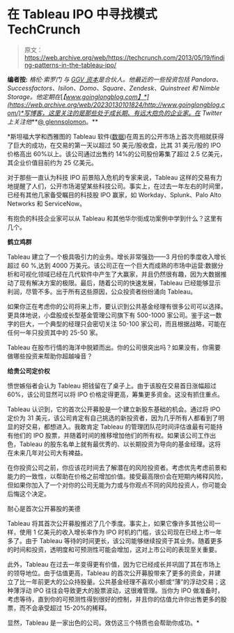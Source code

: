 # 在 Tableau IPO 中寻找模式 TechCrunch

> 原文：<https://web.archive.org/web/https://techcrunch.com/2013/05/19/finding-patterns-in-the-tableau-ipo/>

**编者按:** *格伦·索罗门* *与 [GGV 资本](https://web.archive.org/web/20230130101824/http://www.ggvc.com/)是合伙人。他最近的一些投资包括 Pandora、Successfactors、Isilon、Domo、Square、Zendesk、Quinstreet 和 Nimble Storage。他定期在*[*【www.goinglongblog.com】*](https://web.archive.org/web/20230130101824/http://www.goinglongblog.com/)*写博客，这里关注的是那些处于成长期、有远大抱负的企业家。在 Twitter 上关注他***[@ glennsolomon](https://web.archive.org/web/20230130101824/https://twitter.com/glennsolomon)。**

 *斯坦福大学和西雅图的 Tableau 软件([数据](https://web.archive.org/web/20230130101824/https://www.google.com/finance?q=NYSE%3ADATA&ei=BIOYUaCGMuG1iALX2wE))在周五的公开市场上首次亮相就获得了巨大的成功，在交易的第一天以超过 50 美元/股收盘，比其 31 美元/股的 IPO 价格高出 60%以上。该公司通过出售约 14%的公司股份筹集了超过 2.5 亿美元，其企业价值目前约为 25 亿美元。

对于那些一直认为科技 IPO 前景陷入危机的专家来说，Tableau 这样的交易有力地提醒了人们，公开市场渴望某些科技公司。事实上，在过去一年左右的时间里，已经有其他几家备受瞩目的科技股 IPO 赢家，如 Workday、Splunk、Palo Alto Networks 和 ServiceNow。

有抱负的科技企业家可以从 Tableau 和其他华尔街成功案例中学到什么？这里有几个。

**鹤立鸡群**

Tableau 建立了一个极具吸引力的业务。增长非常强劲——3 月份的季度收入增长超过 60 %,达到 4000 万美元。该公司正在一个巨大而成熟的市场中运营:数据分析和可视化领域已经在几代软件中产生了大赢家，并且仍然很有趣，因为大数据推动了现有解决方案的极限。最后，随着公司的快速发展，Tableau 已经能够显示利润，尽管不多。出于所有这些原因，公众投资者纷纷涌向 Tableau。

如果你正在考虑你的公司将来上市，要认识到公共基金经理有很多公司可以选择。更具体地说，小盘股成长型基金管理公司旗下有 500-1000 家公司。鉴于这一数字的巨大，一个典型的经理只会密切关注 50-100 家公司，而且根据战略，可能在任何一年只投资其中的 25-50 家。

Tableau 在股市行情的海洋中脱颖而出。你的公司很突出吗？如果没有，你需要做哪些投资来帮助你超越噪音？

**给贵公司定价权**

愤世嫉俗者会认为 Tableau 把钱留在了桌子上。由于该股在交易首日涨幅超过 60%，该公司显然可以将 IPO 价格定得更高，筹集更多资金。这没有抓住重点。

Tableau 认识到，它的首次公开募股是一个建立新股东基础的机会。通过将 IPO 定价为 31 美元，该公司肯定有自己挑选的新投资者，因为几乎所有人都看到了明显的好交易，都想进入。我敢肯定 Tableau 的管理团队花时间评估谁最有可能持有他们的 IPO 股票，并随着时间的推移增加他们的所有权。如果该公司工作出色，Tableau 的股东名单上就有最优秀的、以长期投资为导向的基金经理。这将在未来几年对公司大有裨益。

在你投资公司之前，你应该花时间去了解潜在的风险投资者。考虑优先考虑前景和能力的一致性，以帮助在价格之前增加价值。接受最高限价会在短期内稀释风险，但如果你加入了一个对你的公司无能为力或与你观点不同的风险投资人，你可能会后悔这个决定。

耐心是首次公开募股的美德

Tableau 将其首次公开募股推迟了几个季度。事实上，如果它像许多其他公司一样，使用 1 亿美元的收入增长率作为 IPO 时机的门槛，该公司现在已经上市一年多了。由于 Tableau 等待的时间更长，该公司能够继续投资于其业务。随着更多的时间和投资，透明度和可预测性可能会增加，这对上市公司的表现至关重要。

此外，Tableau 在过去一年变得更有价值，因为它已经成长并巩固了其在市场上的领导地位。由于估值更高，Tableau 的首次公开募股带来了更多的资金，并建立了比一年前更大的公众持股量。公共基金经理不喜欢小额或“薄”的浮动交易；这种薄浮动 IPO 往往会导致更大的股票波动，这很难管理。当你为 IPO 做准备时，考虑等待，直到你的可预测性得到很好的控制，并且你的估值允许你出售更多的股票，而不会承受超过 15-20%的稀释。

显然，Tableau 是一家出色的公司。效仿这三个特质也会帮助你成功。*